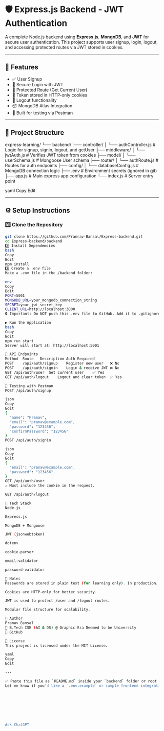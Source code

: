 # 🛡️ Express.js Backend - JWT Authentication

A complete Node.js backend using **Express.js**, **MongoDB**, and **JWT** for secure user authentication. This project supports user signup, login, logout, and accessing protected routes via JWT stored in cookies.

---

## 🚀 Features

- ✅ User Signup
- 🔐 Secure Login with JWT
- 🧠 Protected Route (Get Current User)
- 🍪 Token stored in HTTP-only cookies
- 🚪 Logout functionality
- 📦 MongoDB Atlas Integration
- 🧪 Built for testing via Postman

---

## 🧱 Project Structure

express-learning/
└── backend/
├── controller/
│ └── authController.js # Logic for signup, signin, logout, and getUser
├── middleware/
│ └── jwtAuth.js # Verifies JWT token from cookies
├── model/
│ └── userSchema.js # Mongoose User schema
├── router/
│ └── authRoute.js # Routes for auth endpoints
├── config/
│ └── databaseConfig.js # MongoDB connection logic
├── .env # Environment secrets (ignored in git)
├── app.js # Main express app configuration
└── index.js # Server entry point

yaml
Copy
Edit

---

## ⚙️ Setup Instructions

### 1️⃣ Clone the Repository

```bash
git clone https://github.com/Prannav-Bansal/Express-backend.git
cd Express-backend/backend
2️⃣ Install Dependencies
bash
Copy
Edit
npm install
3️⃣ Create a .env file
Make a .env file in the /backend folder:

env
Copy
Edit
PORT=5001
MONGODB_URL=your_mongodb_connection_string
SECRET=your_jwt_secret_key
CLIENT_URL=http://localhost:3000
🔒 Important: Do NOT push this .env file to GitHub. Add it to .gitignore.

▶️ Run the Application
bash
Copy
Edit
npm run start
Server will start at: http://localhost:5001

📮 API Endpoints
Method	Route	Description	Auth Required
POST	/api/auth/signup	Register new user	❌ No
POST	/api/auth/signin	Login & receive JWT	❌ No
GET	/api/auth/user	Get current user	✅ Yes
GET	/api/auth/logout	Logout and clear token	✅ Yes

🧪 Testing with Postman
POST /api/auth/signup

json
Copy
Edit
{
  "name": "Pranav",
  "email": "pranav@example.com",
  "password": "123456",
  "confirmPassword": "123456"
}
POST /api/auth/signin

json
Copy
Edit
{
  "email": "pranav@example.com",
  "password": "123456"
}
GET /api/auth/user
⚠️ Must include the cookie in the request.

GET /api/auth/logout

🔧 Tech Stack
Node.js

Express.js

MongoDB + Mongoose

JWT (jsonwebtoken)

dotenv

cookie-parser

email-validator

password-validator

📝 Notes
Passwords are stored in plain text (for learning only). In production, use bcrypt.

Cookies are HTTP-only for better security.

JWT is used to protect /user and /logout routes.

Modular file structure for scalability.

👤 Author
Pranav Bansal
📍 B.Tech CSE (AI & DS) @ Graphic Era Deemed to be University
🔗 GitHub

📄 License
This project is licensed under the MIT License.

yaml
Copy
Edit

---

✅ Paste this file as `README.md` inside your `backend` folder or root folder.  
Let me know if you'd like a `.env.example` or sample frontend integration.








Ask ChatGPT
